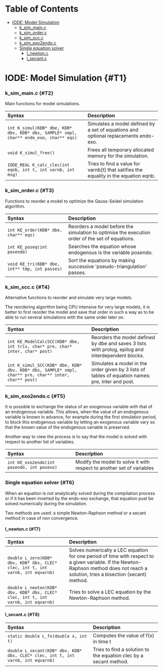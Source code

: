 <!-- This content was generated by scr4w_amd -->

# Table of Contents



- [IODE: Model Simulation](#T1)
    - [k\_sim\_main.c](#T2)
    - [k\_sim\_order.c](#T3)
    - [k\_sim\_scc.c](#T4)
    - [k\_sim\_exo2endo.c](#T5)
    - [Single equation solver](#T6)
      - [l\_newton.c](#T7)
      - [l\_secant.c](#T8)

# IODE: Model Simulation {#T1}

### k\_sim\_main.c {#T2}

Main functions for model simulations.

|Syntax|Description|
|:---|:---|
|`int K_simul(KDB* dbe, KDB* dbv, KDB* dbs, SAMPLE* smpl, char** endo_exo, char** eqs)`|Simulates a model defined by a set of equations and optional replacements endo\-exo.|
|`void K_simul_free()`|Frees all temporary allocated memory for the simulation.|
|`IODE_REAL K_calc_clec(int eqnb, int t, int varnb, int msg)`|Tries to find a value for varnb\[t\] that satifies the equality in the equation eqnb.|

### k\_sim\_order.c {#T3}

Functions to reorder a model to optimize the Gauss\-Seidel simulation algorithm.

|Syntax|Description|
|:---|:---|
|`int KE_order(KDB* dbe, char** eqs)`|Reorders a model before the simulation to optimise the execution order of the set of equations.|
|`int KE_poseq(int posendo)`|Searches the equation whose endogenous is the variable posendo.|
|`void KE_tri(KDB* dbe, int** tmp, int passes)`|Sort the equations by making successive 'pseudo\-triangulation' passes.|

### k\_sim\_scc.c {#T4}

Alternative functions to reorder and simulate very large models.

The reordering algorithm being CPU intensive for very large models, it is better to first reorder the model and save that order in such a way as to be able to run several simulations with the same order later on.

|Syntax|Description|
|:---|:---|
|`int KE_ModelCalcSCC(KDB* dbe, int tris, char* pre, char* inter, char* post)`|Reorders the model defined by dbe and saves 3 lists with prolog, epilog and interdependent blocks.|
|`int K_simul_SCC(KDB* dbe, KDB* dbv, KDB* dbs, SAMPLE* smpl, char** pre, char** inter, char** post)`|Simulates a model in the order given by 3 lists of tables of equation names: pre, inter and post.|

### k\_sim\_exo2endo.c {#T5}

It is possible to exchange the status of an exogenous variable with that of an endogenous variable. This allows, when the value of an endogenous variable is known in advance, for example during the first simulation period, to block this endogenous variable by letting an exogenous variable vary so that the known value of the endogenous variable is preserved.

Another way to view the process is to say that the model is solved with respect to another list of variables.

|Syntax|Description|
|:---|:---|
|`int KE_exo2endo(int posendo, int posexo)`|Modify the model to solve it with respect to another set of variables|

### Single equation solver {#T6}

When an equation is not analytically solved during the compilation process or if it has been inverted by the endo\-exo exchange, that equation pust be solved numerically during the simulation.

Two methods are used: a simple Newton\-Raphson method or a secant method in case of non convergence.

#### l\_newton.c {#T7}

|Syntax|Description|
|:---|:---|
|`double L_zero(KDB* dbv, KDB* dbs, CLEC* clec, int t, int varnb, int eqvarnb)`|Solves numerically a LEC equation for one period of time with respect to a given variable. If the Newton\-Raphson method does not reach a solution, tries a bisection (secant) method.|
|`double L_newton(KDB* dbv, KDB* dbs, CLEC* clec, int t, int varnb, int eqvarnb)`|Tries to solve a LEC equation by the Newton\-Raphson method.|

#### l\_secant.c {#T8}

|Syntax|Description|
|:---|:---|
|`static double L_fx(double x, int t)`|Computes the value of f(x) in time t|
|`double L_secant(KDB* dbv, KDB* dbs, CLEC* clec, int t, int varnb, int eqvarnb)`|Tries to find a solution to the equation clec by a secant method.|

